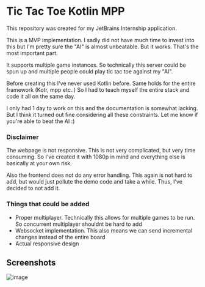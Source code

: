 # Tic Tac Toe Kotlin MPP
This repository was created for my JetBrains Internship application.

This is a MVP implementation. I sadly did not have much time to invest into this but I'm pretty sure the "AI" is almost unbeatable. But it works. That's the most important part.

It supports multiple game instances. So technically this server could be spun up and 
multiple people could play tic tac toe against my "AI". 

Before creating this I've never used Kotlin before. Same holds for the entire framework (Kotr, mpp etc..)
So I had to teach myself the entire stack and code it all on the same day.

I only had 1 day to work on this and the documentation is somewhat lacking. But I think
it turned out fine considering all these constraints. Let me know if you're able to beat the AI :)

### Disclaimer
The webpage is not responsive. This is not very complicated, but very time consuming. 
So I've created it with 1080p in mind and everything else is basically at your own risk. 

Also the frontend does not do any error handling. This again is not hard to add, but would just
pollute the demo code and take a while. Thus, I've decided to not add it. 

### Things that could be added
- Proper multiplayer. Technically this allows for multiple games to be run. So concurrent multiplayer shouldnt be hard to add
- Websocket implementation. This also means we can send incremental changes instead of the entire board
- Actual responsive design

## Screenshots
![image](https://user-images.githubusercontent.com/20451770/143784564-9ef7f656-d49b-479f-989b-4138891a0051.png)
